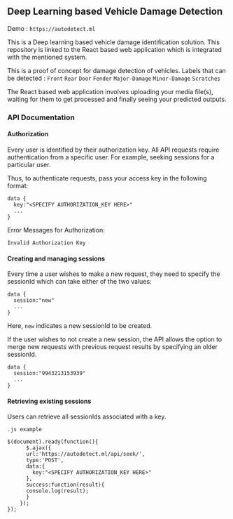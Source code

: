 ## Deep Learning based Vehicle Damage Detection

Demo : `https://autodetect.ml`

This is a Deep learning based vehicle damage identification solution. This repository is linked to the React based web application which is integrated with the mentioned system. 

This is a proof of concept for damage detection of vehicles.
Labels that can be detected : `Front` `Rear` `Door` `Fender` `Major-Damage` `Minor-Damage` `Scratches`

The React based web application involves uploading your media file(s), waiting for them to get processed and finally seeing your predicted outputs.

### API Documentation

#### Authorization

Every user is identified by their authorization key. All API requests require authentication from a specific user. For example, seeking sessions for a particular user.

Thus, to authenticate requests, pass your access key in the following format:

```
data {
  key:"<SPECIFY AUTHORIZATION_KEY HERE>"
  ...
}
```
Error Messages for Authorization:

```
Invalid Authorization Key
```
#### Creating and managing sessions

Every time a user wishes to make a new request, they need to specify the sessionId which can take either of the two values:

```
data {
  session:"new"
  ...
}
```
Here, `new` indicates a new sessionId to be created.

If the user wishes to not create a new session, the API allows the option to merge new requests with previous request results by specifying an older sessionId.

```
data {
  session:"9943213153939"
  ...
}
```
#### Retrieving existing sessions

Users can retrieve all sessionIds associated with a key.

`.js example`

```
$(document).ready(function(){
      $.ajax({
      url:'https://autodetect.ml/api/seek/',
      type:'POST',
      data:{
        key:"<SPECIFY AUTHORIZATION_KEY HERE>"
      },
      success:function(result){
      console.log(result);
      }
    });
});
```



